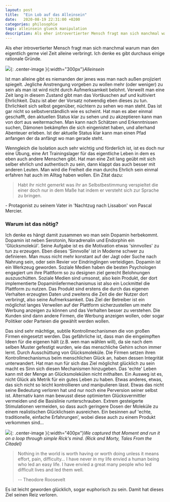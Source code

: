 ```yaml
---
layout: post
title:  "Ein Lob auf das Alleinsein"
date:   2020-08-19 22:31:00 +0200
categories: philosophie
tags: alleinsein glueck manipulation
description: Als eher introvertierter Mensch fragt man sich manchmal warum man den eigentlich gerne viel Zeit alleine verbringt. Ich denke es gibt durchaus einige rationale Gründe.
---
```

Als eher introvertierter Mensch fragt man sich manchmal warum man den eigentlich gerne viel Zeit alleine verbringt. Ich denke es gibt durchaus einige rationale Gründe.

![]({{'/assets/images/alleinsein.jpg'}}){: .center-image }{:width="300px"}*Alleinsein*


Ist man alleine gibt es niemanden der jenes was man nach außen projiziert spiegelt. Jegliche Anstrengung vorgeben zu wollen mehr (oder weniger) zu sein als man ist wird nicht durch Aufmerksamkeit belohnt. Verweilt man eine Zeit lang in diesem Zustand gibt man das Vortäuschen auf und kultiviert Ehrlichkeit. Dazu ist aber der Vorsatz notwendig eben dieses zu tun. Ehrlichkeit sich selbst gegenüber, nüchtern zu sehen wo man steht. Das ist gar nicht so selbstverständlich wie es scheint. Hat man es aber einmal geschafft, den aktuellen Status klar zu sehen und zu akzeptieren kann man von dort aus weitermachen. Man kann nach Schätzen und Erkenntnissen suchen, Dämonen bekämpfen die sich eingenistet haben, und allerhand Abenteuer erleben. Ist der aktuelle Status klar kann man einen Pfad anfangen der da anfängt wo man gerade steht.

Wenngleich die Isolation auch sehr wichtig und förderlich ist, ist es doch nur eine Übung, eine Art Trainingslager für das eigentliche Leben in dem es eben auch andere Menschen gibt. Hat man eine Zeit lang geübt mit sich selber ehrlich und authentisch zu sein, dann klappt das auch besser mit anderen Leuten. Man wird die Freiheit die man durchs Ehrlich sein einmal erfahren hat auch im Alltag haben wollen.
Ein Zitat dazu: 
> Habt ihr nicht gemerkt was ihr an Selbstbestimmung verspieltet die einer doch nur in dem Maße hat indem er versteht sich zur Sprache zu bringen. 

\- Protagonist zu seinem Vater in 'Nachtzug nach Lissabon' von Pascal Mercier.

### Warum ist das nötig?

Ich denke es hängt damit zusammen wo man sein Dopamin herbekommt. Dopamin ist neben Serotonin, Noradrenalin und Endorphin ein 'Glücksmolekül'. Seine Aufgabe ist es die Motivation etwas 'sinnvolles' zu tun  zu erzeugen. Eben dieses 'Sinnvolle' ist in Moderne schwer zu definieren. Man muss nicht mehr konstant auf der Jagt oder Suche nach Nahrung sein, oder sein Revier vor Eindringlingen verteidigen. Dopamin ist ein Werkzeug geworden. Soziale Medien haben die besten Psychologen engagiert um ihre Plattform so zu designen ziel gerecht Belohnungen auszuschütten. Soziale Medien sind umsonst, also kein Produkt, der dort implementierte Dopaminliefermechanismus ist also ein Lockmittel die Plattform zu nutzen. Das Produkt sind erstens die durch das eigenen Verhalten erzeugten Daten und zweitens die Zeit die der Nutzer dort verbringt, also seine Aufmerksamkeit. Das Ziel der Betreiber ist ein möglichst langes Verweilen auf der Plattform sicherzustellen um mehr Werbung anzeigen zu können und das Verhalten besser zu verstehen. Die Kunden sind dann andere Firmen, die Werbung anzeigen wollen, oder sogar Politiker oder Parteien die gewählt werden wollen.

Das sind sehr mächtige, subtile Kontrollmechanismen die von großen Firmen eingesetzt werden. Das gefährliche ist, dass man die eingeimpften Ideen für die eigenen hält (z.B. wen man wählen will), da sie nach dem selben Muster gefestigt wurden, wie das menschliche Gehirn schon immer lernt. Durch Ausschüttung von Glücksmoleküle. Die Firmen setzen ihren Kontrollmechanismus beim menschlichen Glück an, haben dessen Integrität unterwandert. Hat man nun für sich das Ziel möglichst glücklich zu sein macht es Sinn sich diesen Mechanismen hinzugeben. Das 'echte' Leben kann mit der Menge an Glücksmolekülen nicht mithalten. Ein Ausweg ist es, nicht Glück als Metrik für ein gutes Leben zu haben. Etwas anderes, etwas, das sich nicht so leicht kontrollieren und manipulieren lässt. Etwas das nicht seine Bedeutung verloren hat und nur noch eine Perversion seiner selbst ist.
Alternativ kann man bewusst diese optimierten Glücksvermittler vermeiden und die Basislinie runterschrauben. Extrem gesteigerte Stimulationen vermeiden, so dass auch geringere Dosen der Moleküle zu einem realistischen Glücklichsein ausreichen. Ein besinnen auf 'echte, traditionelle, einfache Erfahrungen', wobei diese auch zu einem Produkt verkommen sind...

![]({{'/assets/images/simple_rick.jpg'}}){: .center-image }{:width="400px"}*We captured that Moment and run it on a loop through simple Rick's mind. (Rick and Morty, Tales From the Citadel)*



> Nothing in the world is worth having or worth doing unless it means effort, pain, difficulty… I have never in my life envied a human being who led an easy life. I have envied a great many people who led difficult lives and led them well.
> 
> -- Theodore Roosevelt  

Es ist leicht geworden glücklich, sogar euphorisch zu sein. Damit hat dieses Ziel seinen Reiz verloren.

